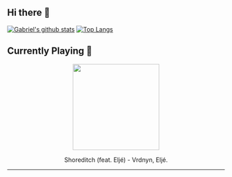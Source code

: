 ## Hi there 👋 
[![Gabriel's github stats](https://github-readme-stats.vercel.app/api?username=gajalves&show_icons=true&theme=dark)](https://github.com/anuraghazra/github-readme-stats)
[![Top Langs](https://github-readme-stats.vercel.app/api/top-langs/?username=gajalves&layout=compact&theme=dark)](https://github.com/anuraghazra/github-readme-stats)
## Currently Playing 🎵 
<p align="center"><img width="200" src="https://i.scdn.co/image/ab67616d0000b273ca9aa457d5db4c2e1bb527bd"></p><p align="center"> Shoreditch (feat. Eljé) - Vrdnyn, Eljé. </p>

---